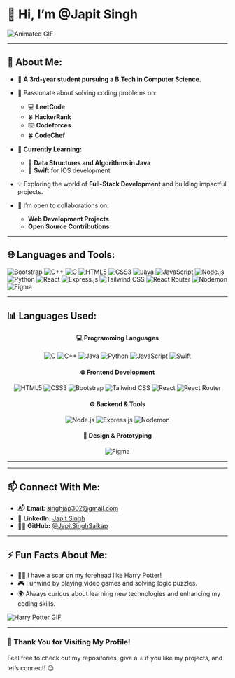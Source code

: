 # 👋 Hi, I’m @Japit Singh 

![Animated GIF](https://user-images.githubusercontent.com/74038190/225813708-98b745f2-7d22-48cf-9150-083f1b00d6c9.gif)

---

## 👀 About Me:  
- 🌟 **A 3rd-year student pursuing a B.Tech in Computer Science.**  
- 🚀 Passionate about solving coding problems on:  
  - 💻 **LeetCode**  
  - 🍀 **HackerRank**  
  - ⌨️ **Codeforces**
  - 🍀 **CodeChef**

- 🌱 **Currently Learning:**  
  - 🧩 **Data Structures and Algorithms in Java**  
  - 🤖 **Swift** for IOS development  
   

- 💡 Exploring the world of **Full-Stack Development** and building impactful projects.  
- 💞️ I’m open to collaborations on:  
  - **Web Development Projects**  
  - **Open Source Contributions**  

---

## 🌐 Languages and Tools:  

<p align="left">  
   <img src="https://img.shields.io/badge/Bootstrap-563D7C?style=flat&logo=bootstrap&logoColor=white" alt="Bootstrap"/>  
   <img src="https://img.shields.io/badge/C++-00599C?style=flat&logo=cplusplus&logoColor=white" alt="C++"/>
   <img src="https://img.shields.io/badge/C-A8B9CC?style=flat&logo=c&logoColor=white" alt="C"/>  
   <img src="https://img.shields.io/badge/HTML5-E34F26?style=flat&logo=html5&logoColor=white" alt="HTML5"/>   
   <img src="https://img.shields.io/badge/CSS3-1572B6?style=flat&logo=css3&logoColor=white" alt="CSS3"/> 
   <img src="https://img.shields.io/badge/Java-ED8B00?style=flat&logo=openjdk&logoColor=white" alt="Java"/> 
   <img src="https://img.shields.io/badge/JavaScript-323330?style=flat&logo=javascript&logoColor=F7DF1E" alt="JavaScript"/>   
   <img src="https://img.shields.io/badge/Node.js-339933?style=flat&logo=node.js&logoColor=white" alt="Node.js"/> 
   <img src="https://img.shields.io/badge/Python-3670A0?style=flat&logo=python&logoColor=ffdd54" alt="Python"/> 
   <img src="https://img.shields.io/badge/React-61DAFB?style=flat&logo=react&logoColor=black" alt="React"/>  
   <img src="https://img.shields.io/badge/Express.js-000000?style=flat&logo=express&logoColor=white" alt="Express.js"/>  
   <img src="https://img.shields.io/badge/Tailwind_CSS-38B2AC?style=flat&logo=tailwind-css&logoColor=white" alt="Tailwind CSS"/>  
   <img src="https://img.shields.io/badge/React_Router-CA4245?style=flat&logo=react-router&logoColor=white" alt="React Router"/>  
   <img src="https://img.shields.io/badge/Nodemon-76D04B?style=flat&logo=nodemon&logoColor=white" alt="Nodemon"/>  
   <img src="https://img.shields.io/badge/Figma-F24E1E?style=flat&logo=figma&logoColor=white" alt="Figma"/>  
</p>


---

## 📊 Languages Used:  
<div align="center">

#### 💻 **Programming Languages**
<p>
  <img src="https://img.shields.io/badge/C-00599C?style=for-the-badge&logo=c&logoColor=white" alt="C"/>
  <img src="https://img.shields.io/badge/C++-004482?style=for-the-badge&logo=c%2B%2B&logoColor=white" alt="C++"/>
  <img src="https://img.shields.io/badge/Java-ED8B00?style=for-the-badge&logo=openjdk&logoColor=white" alt="Java"/>
  <img src="https://img.shields.io/badge/Python-3776AB?style=for-the-badge&logo=python&logoColor=white" alt="Python"/>
  <img src="https://img.shields.io/badge/JavaScript-F7DF1E?style=for-the-badge&logo=javascript&logoColor=black" alt="JavaScript"/>
  <img src="https://img.shields.io/badge/Swift-FA7343?style=for-the-badge&logo=swift&logoColor=white" alt="Swift"/>
</p>

#### 🌐 **Frontend Development**
<p>
  <img src="https://img.shields.io/badge/HTML5-E34F26?style=for-the-badge&logo=html5&logoColor=white" alt="HTML5"/>
  <img src="https://img.shields.io/badge/CSS3-1572B6?style=for-the-badge&logo=css3&logoColor=white" alt="CSS3"/>
  <img src="https://img.shields.io/badge/Bootstrap-7952B3?style=for-the-badge&logo=bootstrap&logoColor=white" alt="Bootstrap"/>
  <img src="https://img.shields.io/badge/Tailwind_CSS-38B2AC?style=for-the-badge&logo=tailwind-css&logoColor=white" alt="Tailwind CSS"/>
  <img src="https://img.shields.io/badge/React-61DAFB?style=for-the-badge&logo=react&logoColor=black" alt="React"/>
  <img src="https://img.shields.io/badge/React_Router-CA4245?style=for-the-badge&logo=react-router&logoColor=white" alt="React Router"/>
</p>

#### ⚙️ **Backend & Tools**
<p>
  <img src="https://img.shields.io/badge/Node.js-339933?style=for-the-badge&logo=node.js&logoColor=white" alt="Node.js"/>
  <img src="https://img.shields.io/badge/Express.js-000000?style=for-the-badge&logo=express&logoColor=white" alt="Express.js"/>
  <img src="https://img.shields.io/badge/Nodemon-76D04B?style=for-the-badge&logo=nodemon&logoColor=white" alt="Nodemon"/>
</p>

#### 🎨 **Design & Prototyping**
<p>
  <img src="https://img.shields.io/badge/Figma-F24E1E?style=for-the-badge&logo=figma&logoColor=white" alt="Figma"/>
</p>

</div>


---


---

## 📫 Connect With Me:  
- 📬 **Email:** singhjap302@gmail.com  
- 💼 **LinkedIn:** [Japit Singh](https://www.linkedin.com/in/japit-singh-118b6a27b/)  
- 🧑‍💻 **GitHub:** [@JapitSinghSaikap](https://github.com/JapitSinghSaikap)  

---

## ⚡ Fun Facts About Me:  
- 🧙‍♂️ I have a scar on my forehead like Harry Potter!  
- 🎮 I unwind by playing video games and solving logic puzzles.  
- 🌍 Always curious about learning new technologies and enhancing my coding skills.  

![Harry Potter GIF](https://github.com/user-attachments/assets/2501f392-10af-4aeb-8a64-bebe56b72a23)  

---

### 🌟 Thank You for Visiting My Profile!  
Feel free to check out my repositories, give a ⭐️ if you like my projects, and let’s connect! 😊  

